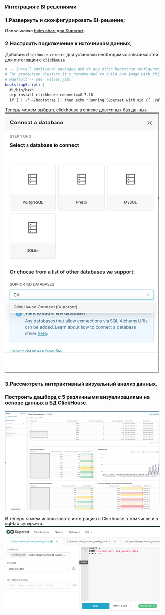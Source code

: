 ### Интеграция с BI решениями
### 1.Развернуть и cконфигурировать BI-решение;
Использовал [helm chart для Superset](https://github.com/apache/superset/blob/master/helm/superset/Chart.yaml).
### 2.Настроить подключение к источникам данных;
Добавим `clickhouse-connect` для установки необходимых зависимостей для интеграции с `clickhouse`
```yaml
# -- Install additional packages and do any other bootstrap configuration in this script
# For production clusters it's recommended to build own image with this step done in CI
# @default -- see `values.yaml`
bootstrapScript: |
  #!/bin/bash
  pip install clickhouse-connect==0.7.16
  if [ ! -f ~/bootstrap ]; then echo "Running Superset with uid {{ .Values.runAsUser }}" > ~/bootstrap; fi
```

Теперь можем выбрать clickhouse в списке доступных баз данных    
![img.png](img.png)
### 3.Рассмотреть интерактивный визуальный анализ данных.
### Построить дашборд с 5 различными визуализациями на основе данных в БД ClickHouse.
![img_1.png](img_1.png)

И теперь можем использовать интеграцию c Clickhouse в том числе и в sql-lab суперсета.
![img_2.png](img_2.png)